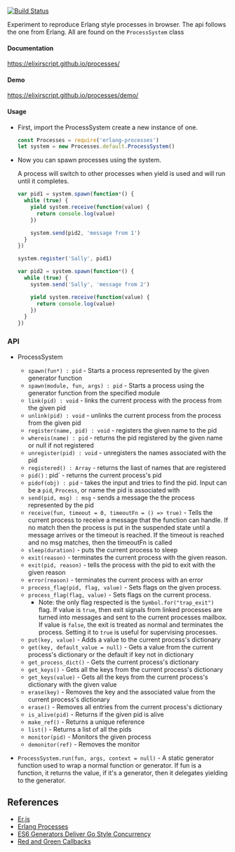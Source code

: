 [![Build Status](https://travis-ci.org/elixirscript/processes.svg?branch=master)](https://travis-ci.org/elixirscript/processes)

Experiment to reproduce Erlang style processes in browser. The api follows the one from Erlang. All are found on the `ProcessSystem` class

#### Documentation

https://elixirscript.github.io/processes/

#### Demo

https://elixirscript.github.io/processes/demo/

#### Usage

- First, import the ProcessSystem create a new instance of one.

  ```javascript
  const Processes = require('erlang-processes')
  let system = new Processes.default.ProcessSystem()
  ```

- Now you can spawn processes using the system.

  A process will switch to other processes when yield is used and will run until it completes.

  ```javascript
  var pid1 = system.spawn(function*() {
    while (true) {
      yield system.receive(function(value) {
        return console.log(value)
      })

      system.send(pid2, 'message from 1')
    }
  })

  system.register('Sally', pid1)

  var pid2 = system.spawn(function*() {
    while (true) {
      system.send('Sally', 'message from 2')

      yield system.receive(function(value) {
        return console.log(value)
      })
    }
  })
  ```

### API

- ProcessSystem

  - `spawn(fun*) : pid` - Starts a process represented by the given generator function
  - `spawn(module, fun, args) : pid` - Starts a process using the generator function from the specified module
  - `link(pid) : void` - links the current process with the process from the given pid
  - `unlink(pid) : void` - unlinks the current process from the process from the given pid
  - `register(name, pid) : void` - registers the given name to the pid
  - `whereis(name) : pid` - returns the pid registered by the given name or null if not registered
  - `unregister(pid) : void` - unregisters the names associated with the pid
  - `registered() : Array` - returns the liast of names that are registered
  - `pid()` : pid` - returns the current process's pid
  - `pidof(obj) : pid` - takes the input and tries to find the pid. Input can be a `pid`, `Process`, or name the pid is associated with
  - `send(pid, msg) : msg` - sends a message the the process represented by the pid
  - `receive(fun, timeout = 0, timeoutFn = () => true)` - Tells the current process to receive a message that the function can handle. If no match then the process is put in the suspended state until a message arrives or the timeout is reached. If the timeout is reached and no msg matches, then the timeoutFn is called
  - `sleep(duration)` - puts the current process to sleep
  - `exit(reason)` - terminates the current process with the given reason.
  - `exit(pid, reason)` - tells the process with the pid to exit with the given reason
  - `error(reason)` - terminates the current process with an error
  - `process_flag(pid, flag, value)` - Sets flags on the given process.
  - `process_flag(flag, value)` - Sets flags on the current process.
    - Note: the only flag respected is the `Symbol.for("trap_exit")` flag. If value is `true`, then exit signals from linked processes are turned into messages and sent to the current processes mailbox. If value is `false`, the exit is treated as normal and terminates the process. Setting it to `true` is useful for supervising processes.
  - `put(key, value)` - Adds a value to the current process's dictionary
  - `get(key, default_value = null)` - Gets a value from the current process's dictionary or the default if key not in dictionary
  - `get_process_dict()` - Gets the current process's dictionary
  - `get_keys()` - Gets all the keys from the current process's dictionary
  - `get_keys(value)` - Gets all the keys from the current process's dictionary with the given value
  - `erase(key)` - Removes the key and the associated value from the current process's dictionary
  - `erase()` - Removes all entries from the current process's dictionary
  - `is_alive(pid)` - Returns if the given pid is alive
  - `make_ref()` - Returns a unique reference
  - `list()` - Returns a list of all the pids
  - `monitor(pid)` - Monitors the given process
  - `demonitor(ref)` - Removes the monitor

- `ProcessSystem.run(fun, args, context = null)` - A static generator function used to wrap a normal function or generator. If fun is a function, it returns the value, if it's a generator, then it delegates yielding to the generator.

## References

- [Er.js](https://github.com/orph/erjs)
- [Erlang Processes](http://erlang.org/doc/reference_manual/processes.html)
- [ES6 Generators Deliver Go Style Concurrency](http://swannodette.github.io/2013/08/24/es6-generators-and-csp)
- [Red and Green Callbacks](http://joearms.github.io/2013/04/02/Red-and-Green-Callbacks.html)
